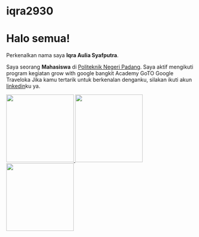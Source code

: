 # iqra2930
# Halo semua! 

Perkenalkan nama saya **Iqra Aulia Syafputra**.

Saya seorang **Mahasiswa** di [Politeknik Negeri Padang](https://www.pnp.ac.id/).
Saya aktif mengikuti program kegiatan grow with google bangkit Academy GoTO Google Traveloka
Jika kamu tertarik untuk berkenalan denganku, silakan ikuti akun [linkedin](https://www.linkedin.com/in/iqra-aulia-syafputra-4061ab1b4/)ku ya.

<p align="left">
<a href="https://github.com/iqra2930">
  <img height="180em" src="https://github-readme-stats-eight-theta.vercel.app/api?username=IqraAulia&show_icons=true&theme=algolia&include_all_commits=true&count_private=true"/>
 
</a>
<a href="https://github.com/iqra2930">
  <img height="180em" src="![Top Langs](https://github-readme-stats.vercel.app/api/top-langs/?username=IqraAulia&layout=compact)"/>
 
</a>
 <img height="180em" src="https://github-readme-stats-eight-theta.vercel.app/api/top-langs/?username=IqraAulia&layout=compact&layout=compact&theme=algolia"/>
</a>
</p>
